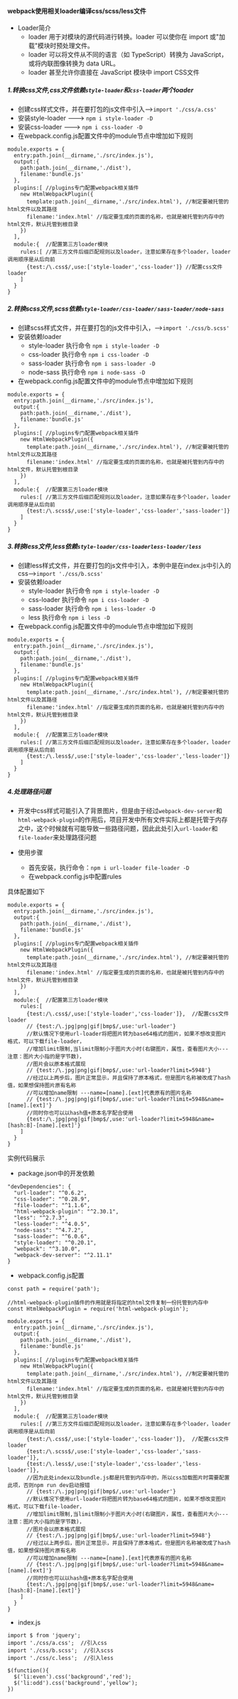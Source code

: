 #### webpack使用相关loader编译css/scss/less文件

+ Loader简介
  + loader 用于对模块的源代码进行转换。loader 可以使你在 import 或"加载"模块时预处理文件。
  + loader 可以将文件从不同的语言（如 TypeScript）转换为 JavaScript，或将内联图像转换为 data URL。
  + loader 甚至允许你直接在 JavaScript 模块中 import CSS文件

##### 1.转换css文件,css文件依赖`style-loader`和`css-loader`两个loader
  + 创建css样式文件，并在要打包的js文件中引入-->`import './css/a.css'`
  + 安装style-loader ---> `npm i style-loader -D`
  + 安装css-loader --->   `npm i css-loader -D`
  + 在webpack.config.js配置文件中的module节点中增加如下规则

  ```
  module.exports = {
    entry:path.join(__dirname,'./src/index.js'),
    output:{
      path:path.join(__dirname,'./dist'),
      filename:'bundle.js'
    },
    plugins:[ //plugins专门配置webpack相关插件
      new HtmlWebpackPlugin({
        template:path.join(__dirname,'./src/index.html'), //制定要被托管的html文件以及其路径
        filename:'index.html' //指定要生成的页面的名称，也就是被托管到内存中的html文件，默认托管到根目录
      })
    ],
    module:{  //配置第三方loader模块
      rules:[ //第三方文件后缀匹配规则以及loader，注意如果存在多个loader，loader调用顺序是从后向前
        {test:/\.css$/,use:['style-loader','css-loader']} //配置css文件loader   
      ]
    }
  }
  ```

##### 2.转换scss文件,scss依赖`style-loader/css-loader/sass-loader/node-sass`
  + 创建scss样式文件，并在要打包的js文件中引入，-->`import './css/b.scss'` 
  + 安装依赖loader
    - style-loader 执行命令 `npm i style-loader -D`
    - css-loader 执行命令 `npm i css-loader -D`
    - sass-loader 执行命令 `npm i sass-loader -D`
    - node-sass 执行命令 `npm i node-sass -D`
  + 在webpack.config.js配置文件中的module节点中增加如下规则
  
  ```
  module.exports = {
    entry:path.join(__dirname,'./src/index.js'),
    output:{
      path:path.join(__dirname,'./dist'),
      filename:'bundle.js'
    },
    plugins:[ //plugins专门配置webpack相关插件
      new HtmlWebpackPlugin({
        template:path.join(__dirname,'./src/index.html'), //制定要被托管的html文件以及其路径
        filename:'index.html' //指定要生成的页面的名称，也就是被托管到内存中的html文件，默认托管到根目录
      })
    ],
    module:{  //配置第三方loader模块
      rules:[ //第三方文件后缀匹配规则以及loader，注意如果存在多个loader，loader调用顺序是从后向前
        {test:/\.scss$/,use:['style-loader','css-loader','sass-loader']}
      ]
    }
  }
  ```

##### 3.转换less文件,less依赖`style-loader/css-loaderless-loader/less`
  + 创建less样式文件，并在要打包的js文件中引入，本例中是在index.js中引入的css-->`import './css/b.scss'`
  + 安装依赖loader
    - style-loader 执行命令 `npm i style-loader -D`
    - css-loader 执行命令 `npm i css-loader -D`
    - sass-loader 执行命令 `npm i less-loader -D`
    - less 执行命令 `npm i less -D`
  + 在webpack.config.js配置文件中的module节点中增加如下规则

  ```
  module.exports = {
    entry:path.join(__dirname,'./src/index.js'),
    output:{
      path:path.join(__dirname,'./dist'),
      filename:'bundle.js'
    },
    plugins:[ //plugins专门配置webpack相关插件
      new HtmlWebpackPlugin({
        template:path.join(__dirname,'./src/index.html'), //制定要被托管的html文件以及其路径
        filename:'index.html' //指定要生成的页面的名称，也就是被托管到内存中的html文件，默认托管到根目录
      })
    ],
    module:{  //配置第三方loader模块
      rules:[ //第三方文件后缀匹配规则以及loader，注意如果存在多个loader，loader调用顺序是从后向前
        {test:/\.less$/,use:['style-loader','css-loader','less-loader']}
      ]
    }
  }
  ```

##### 4.处理路径问题
  + 开发中css样式可能引入了背景图片，但是由于经过`webpack-dev-server`和`html-webpack-plugin`的作用后，项目开发中所有文件实际上都是托管于内存之中，这个时候就有可能导致一些路径问题，因此此处引入`url-loader`和`file-loader`来处理路径问题
  
  + 使用步骤
    - 首先安装，执行命令：`npm i url-loader file-loader -D`
    - 在webpack.config.js中配置rules
  
具体配置如下

```
module.exports = {
  entry:path.join(__dirname,'./src/index.js'),
  output:{
    path:path.join(__dirname,'./dist'),
    filename:'bundle.js'
  },
  plugins:[ //plugins专门配置webpack相关插件
    new HtmlWebpackPlugin({
      template:path.join(__dirname,'./src/index.html'), //制定要被托管的html文件以及其路径
      filename:'index.html' //指定要生成的页面的名称，也就是被托管到内存中的html文件，默认托管到根目录
    })
  ],
  module:{  //配置第三方loader模块
    rules:[ 
      {test:/\.css$/,use:['style-loader','css-loader']},  //配置css文件loader   
      // {test:/\.jpg|png|gif|bmp$/,use:'url-loader'}  
      //默认情况下使用url-loader将把图片转为base64格式的图片，如果不想改变图片格式，可以下载file-loader，
      //增加limit限制,当limit限制小于图片大小时(右键图片，属性，查看图片大小---注意：图片大小指的是字节数)，
      //图片会以原本格式展现
      // {test:/\.jpg|png|gif|bmp$/,use:'url-loader?limit=5948'}  
      //经过以上两步后，图片正常显示，并且保持了原本格式，但是图片名称被改成了hash值，如果想保持图片原有名称
      //可以增加name限制 ---name=[name].[ext]代表原有的图片名称
      // {test:/\.jpg|png|gif|bmp$/,use:'url-loader?limit=5948&name=[name].[ext]'}
      //同时你也可以以hash值+原本名字配合使用 
      {test:/\.jpg|png|gif|bmp$/,use:'url-loader?limit=5948&name=[hash:8]-[name].[ext]'}
    ]
  }
}
```

实例代码展示
+ package.json中的开发依赖

```
"devDependencies": {
  "url-loader": "^0.6.2",
  "css-loader": "^0.28.9",
  "file-loader": "^1.1.6",
  "html-webpack-plugin": "^2.30.1",
  "less": "^2.7.3",
  "less-loader": "^4.0.5",
  "node-sass": "^4.7.2",
  "sass-loader": "^6.0.6",
  "style-loader": "^0.20.1",
  "webpack": "^3.10.0",
  "webpack-dev-server": "^2.11.1"
}
```

+ webpack.config.js配置

```
const path = require('path');

//html-webpack-plugin插件的作用就是将指定的html文件复制一份托管到内存中
const HtmlWebpackPlugin = require('html-webpack-plugin');

module.exports = {
  entry:path.join(__dirname,'./src/index.js'),
  output:{
    path:path.join(__dirname,'./dist'),
    filename:'bundle.js'
  },
  plugins:[ //plugins专门配置webpack相关插件
    new HtmlWebpackPlugin({
      template:path.join(__dirname,'./src/index.html'), //制定要被托管的html文件以及其路径
      filename:'index.html' //指定要生成的页面的名称，也就是被托管到内存中的html文件，默认托管到根目录
    })
  ],
  module:{  //配置第三方loader模块
    rules:[ //第三方文件后缀匹配规则以及loader，注意如果存在多个loader，loader调用顺序是从后向前
      {test:/\.css$/,use:['style-loader','css-loader']},  //配置css文件loader   
      {test:/\.scss$/,use:['style-loader','css-loader','sass-loader']},
      {test:/\.less$/,use:['style-loader','css-loader','less-loader']},
      //因为此处index以及bundle.js都是托管到内存中的，所以css加载图片时需要配置此项，否则npm run dev启动报错
      // {test:/\.jpg|png|gif|bmp$/,use:'url-loader'}  
      //默认情况下使用url-loader将把图片转为base64格式的图片，如果不想改变图片格式，可以下载file-loader，
      //增加limit限制,当limit限制小于图片大小时(右键图片，属性，查看图片大小---注意：图片大小指的是字节数)，
      //图片会以原本格式展现
      // {test:/\.jpg|png|gif|bmp$/,use:'url-loader?limit=5948'}  
      //经过以上两步后，图片正常显示，并且保持了原本格式，但是图片名称被改成了hash值，如果想保持图片原有名称
      //可以增加name限制 ---name=[name].[ext]代表原有的图片名称
      // {test:/\.jpg|png|gif|bmp$/,use:'url-loader?limit=5948&name=[name].[ext]'}
      //同时你也可以以hash值+原本名字配合使用 
      {test:/\.jpg|png|gif|bmp$/,use:'url-loader?limit=5948&name=[hash:8]-[name].[ext]'}
    ]
  }
}
```

+ index.js

```
import $ from 'jquery';
import './css/a.css';  //引入css
import './css/b.scss';  //引入scss
import './css/c.less';  //引入less

$(function(){
  $('li:even').css('background','red');
  $('li:odd').css('background','yellow');
})
```